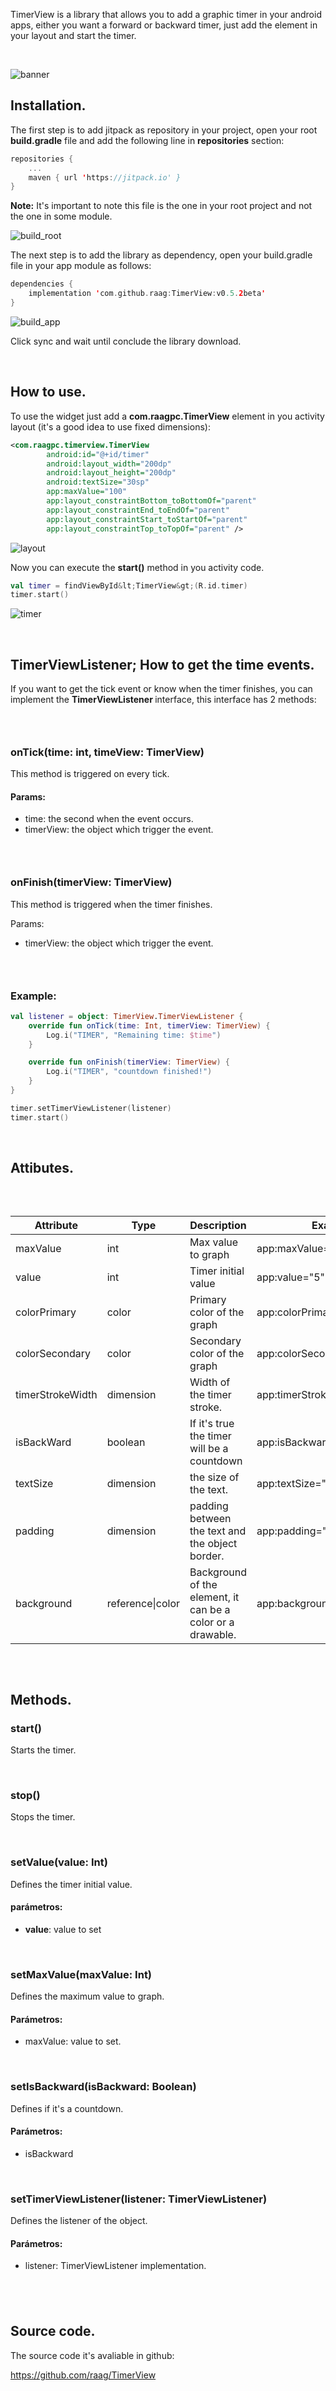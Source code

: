 <p>TimerView is a library that allows you to add a graphic timer in your android apps, either you want a forward or backward timer, just&nbsp;add the element in your layout and start the timer.</p>

<p>&nbsp;</p>
<img alt="banner" data-align="center" data-entity-type="file" data-entity-uuid="ca53e75c-b7e9-4974-870b-25689fc58a44" src="https://user-images.githubusercontent.com/851942/86077140-11aeb100-ba51-11ea-8fa2-91b376f9a302.png" />
<h2>Installation.</h2>

<p>The first step is to add jitpack as repository in your project, open your root <strong>build.gradle</strong> file and add the following line in <strong>repositories</strong> section:</p>

```kotlin
repositories {
    ...
	maven { url 'https://jitpack.io' }
}
```

<p><strong>Note:</strong> It's important to note&nbsp;this file is the one in your&nbsp;root project and not the&nbsp;one in some&nbsp;module.</p>
<img alt="build_root" data-align="center" data-entity-type="file" data-entity-uuid="fb2bf8f4-a812-4870-97c7-dd7afe58110d" src="https://user-images.githubusercontent.com/851942/86077213-31de7000-ba51-11ea-9aa7-26557a83aeed.png" />
<p>The next step is to add the library as dependency, open your build.gradle file in your app module as follows:</p>

```kotlin
dependencies {
    implementation 'com.github.raag:TimerView:v0.5.2beta'
}
```
<img alt="build_app" data-align="center" data-entity-type="file" data-entity-uuid="7e40e34c-f9de-4baa-ac45-3ff6b656bece" src="https://user-images.githubusercontent.com/851942/86077221-360a8d80-ba51-11ea-89c8-c2773e364420.png" />
<p>Click sync and wait until conclude the library download.</p>

<p>&nbsp;</p>

<h2>How to use.</h2>

<p>To use the widget&nbsp;just add a <strong>com.raagpc.TimerView</strong> element in you activity layout (it's a good idea to use fixed dimensions):</p>

```xml
<com.raagpc.timerview.TimerView
        android:id="@+id/timer"
        android:layout_width="200dp"
        android:layout_height="200dp"
        android:textSize="30sp"
        app:maxValue="100"
        app:layout_constraintBottom_toBottomOf="parent"
        app:layout_constraintEnd_toEndOf="parent"
        app:layout_constraintStart_toStartOf="parent"
        app:layout_constraintTop_toTopOf="parent" />
```
<img alt="layout" data-align="center" data-entity-type="file" data-entity-uuid="0721e947-6a89-4f8f-b117-aa2110dc425e" src="https://user-images.githubusercontent.com/851942/86077324-62260e80-ba51-11ea-872e-a2658acbdca8.png" />
<p>Now you can execute the <strong>start()</strong> method in you activity code.</p>

```kotlin
val timer = findViewById&lt;TimerView&gt;(R.id.timer)
timer.start()
```
<img alt="timer" data-align="center" data-entity-type="file" data-entity-uuid="fa35edb1-b245-4beb-9d60-fbaadf216f6f" src="https://user-images.githubusercontent.com/851942/86077390-7ec24680-ba51-11ea-95ae-5848b14f4350.gif" style="max-height:350px;" />
<p>&nbsp;</p>

<h2>TimerViewListener; How to get the time events.</h2>

<p>If you want to get the tick event or know when the timer finishes, you can implement the <strong>TimerViewListener </strong>interface, this interface has 2 methods:</p>

<h3>&nbsp;</h3>

<h3>onTick(time: int, timeView: TimerView)</h3>

<p>This method is triggered on every tick.</p>

<h4>Params:</h4>

<ul>
	<li>time: the second when the event occurs.</li>
	<li>timerView: the object which trigger the event.</li>
</ul>

<h3>&nbsp;</h3>

<h3>onFinish(timerView: TimerView)</h3>

<p>This method is triggered when the timer finishes.</p>

<p>Params:</p>

<ul>
	<li>timerView: the object which trigger the event.</li>
</ul>

<h3>&nbsp;</h3>

<h3>Example:</h3>

```kotlin
val listener = object: TimerView.TimerViewListener {
    override fun onTick(time: Int, timerView: TimerView) {
        Log.i("TIMER", "Remaining time: $time")
    }

    override fun onFinish(timerView: TimerView) {
        Log.i("TIMER", "countdown finished!")
    }
}

timer.setTimerViewListener(listener)
timer.start()
```

<p>&nbsp;</p>

<h2>Attibutes.</h2>

<p>&nbsp;</p>

<div style="width:100%; overflow: auto;">
<table>
	<thead>
		<tr>
			<th>Attribute</th>
			<th>Type</th>
			<th>Description</th>
			<th>Example</th>
		</tr>
	</thead>
	<tbody>
		<tr>
			<td>maxValue</td>
			<td>int</td>
			<td>Max value to graph</td>
			<td>app:maxValue="10"</td>
		</tr>
		<tr>
			<td>value</td>
			<td>int</td>
			<td>Timer initial value</td>
			<td>app:value="5"</td>
		</tr>
		<tr>
			<td>colorPrimary</td>
			<td>color</td>
			<td>Primary color of the graph</td>
			<td>app:colorPrimary="#ff0000"</td>
		</tr>
		<tr>
			<td>colorSecondary</td>
			<td>color</td>
			<td>Secondary color of the graph</td>
			<td>app:colorSecondary="#cccccc"</td>
		</tr>
		<tr>
			<td>timerStrokeWidth</td>
			<td>dimension</td>
			<td>Width of the timer stroke.</td>
			<td>app:timerStrokeWidth="10dp"</td>
		</tr>
		<tr>
			<td>isBackWard</td>
			<td>boolean</td>
			<td>If it's true the timer will be a countdown</td>
			<td>app:isBackward="true"</td>
		</tr>
		<tr>
			<td>textSize</td>
			<td>dimension</td>
			<td>the size of the text.</td>
			<td>app:textSize="20sp"</td>
		</tr>
		<tr>
			<td>padding</td>
			<td>dimension</td>
			<td>padding between the text and the object border.</td>
			<td>app:padding="20dp"</td>
		</tr>
		<tr>
			<td>background</td>
			<td>reference|color</td>
			<td>Background of the element, it can be a color or a drawable.</td>
			<td>app:background="#cccccc"</td>
		</tr>
	</tbody>
</table>
</div>

<p>&nbsp;</p>

<h2>Methods.</h2>

<h3>start()</h3>

<p>Starts the timer.</p>

<p>&nbsp;</p>

<h3>stop()</h3>

<p>Stops the timer.</p>

<p>&nbsp;</p>

<h3>setValue(value: Int)</h3>

<p>Defines the timer initial value.</p>

<h4>parámetros:</h4>

<ul>
	<li><strong>value</strong>: value to set</li>
</ul>

<p>&nbsp;</p>

<h3>setMaxValue(maxValue: Int)</h3>

<p>Defines the maximum value to graph.</p>

<h4>Parámetros:</h4>

<ul>
	<li>maxValue: value to set.</li>
</ul>

<p>&nbsp;</p>

<h3>setIsBackward(isBackward: Boolean)</h3>

<p>Defines if it's a countdown.</p>

<h4>Parámetros:</h4>

<ul>
	<li>isBackward</li>
</ul>

<p>&nbsp;</p>

<h3>setTimerViewListener(listener: TimerViewListener)</h3>

<p>Defines the listener of the object.</p>

<h4>Parámetros:</h4>

<ul>
	<li>listener: TimerViewListener implementation.</li>
</ul>

<h2>&nbsp;</h2>

<h2>Source code.</h2>

<p>The source code it's avaliable in&nbsp;github:</p>

<p><a href="https://github.com/raag/TimerView">https://github.com/raag/TimerView</a></p>
